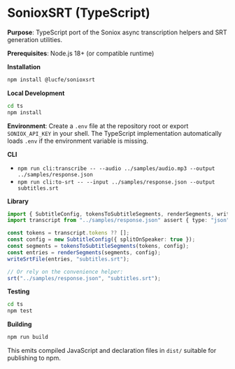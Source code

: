 # SonioxSRT (TypeScript)

**Purpose**: TypeScript port of the Soniox async transcription helpers and SRT
generation utilities.

**Prerequisites**: Node.js 18+ (or compatible runtime)

**Installation**
```sh
npm install @lucfe/sonioxsrt
```

**Local Development**
```sh
cd ts
npm install
```

**Environment**: Create a `.env` file at the repository root or export
`SONIOX_API_KEY` in your shell. The TypeScript implementation automatically
loads `.env` if the environment variable is missing.

**CLI**
- `npm run cli:transcribe -- --audio ../samples/audio.mp3 --output ../samples/response.json`
- `npm run cli:to-srt -- --input ../samples/response.json --output subtitles.srt`

**Library**
```ts
import { SubtitleConfig, tokensToSubtitleSegments, renderSegments, writeSrtFile, srt } from "@lucfe/sonioxsrt";
import transcript from "../samples/response.json" assert { type: "json" };

const tokens = transcript.tokens ?? [];
const config = new SubtitleConfig({ splitOnSpeaker: true });
const segments = tokensToSubtitleSegments(tokens, config);
const entries = renderSegments(segments, config);
writeSrtFile(entries, "subtitles.srt");

// Or rely on the convenience helper:
srt("../samples/response.json", "subtitles.srt");
```

**Testing**
```sh
cd ts
npm test
```

**Building**
```sh
npm run build
```

This emits compiled JavaScript and declaration files in `dist/` suitable for
publishing to npm.

